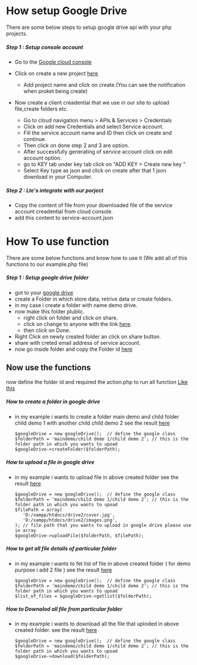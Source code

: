 # How setup Google Drive 
There are some below steps to setup google drive api with your php projects.

##### Step 1 : Setup console account

- Go to the [Google cloud console](https://console.cloud.google.com/)
- Click on create a new project [here](https://i.ibb.co/fxSnBKB/image.png)
    - Add project name and click on create.(You can see the notification when proket being create)


- Now create a client creadential that we use in our site to upload file,create folders etc.
    - Go to cloud navigation menu > APIs & Services > Credentials
    - Click on add new Credentials and select Service account.
    - Fill the service account name and ID then click on create and continue.
    - Then click on done step 2 and 3 are option.
    - After successfully generating of service account click on edit account option.
    - go to KEY tab under key tab click on "ADD KEY >  Create new key " 
    - Select Key type as json and click on create after that 1 json download in your Computer.


##### Step 2 : Lte's integrate with our porject

- Copy the content of file from your downloaded file of the service account creadential from cloud console.
- add this content to service-account.json

# How To use function
There are some below functions and know how to use it (We add all of this functions to our example.php file)

##### Step 1 : Setup google drive folder
- got to your [google drive](https://drive.google.com/drive/)
- create a Folder in which store data, retrive data or create folders.
- in my case i create a folder with name demo drive.
- now make this folder plublic.
  - right click on folder and click on share.
  - click on change to anyone with the link [here](https://i.ibb.co/YfVrxNF/image.png).
  - then click on Done.
- Right Click on newly created folder an click on share button.
- share with creted email address of service account.
- now go inside folder and copy the Folder id [here](https://i.ibb.co/VHn6F7t/image.png)

## Now use the functions
now define the folder id and required the action.php to run all function [Like this](https://i.ibb.co/kMHXR2x/image.png)

##### How to create a folder in google drive
- in my example i wants to create a folder main demo and child folder child demo 1 with another child child demo 2
    see the result [here](https://i.ibb.co/S3txzNt/image.png)
     ```
    $googleDrive = new googleDrive();  // define the google class
    $folderPath = 'maindemo/child demo 1/child demo 2'; // this is the folder path in which you wants to upoad
    $googleDrive->createFolder($folderPath);
    ```
    
##### How to upload a file in google drive
- in my example i wants to upload file in above created folder
    see the result [here](https://i.ibb.co/XjBF5Ty/image.png)
     ```
    $googleDrive = new googleDrive();  // define the google class
    $folderPath = 'maindemo/child demo 1/child demo 2'; // this is the folder path in which you wants to upoad
    $filePath = array(
        'D:/xampp/htdocs/drive2/cover.jpg',
        'D:/xampp/htdocs/drive2/images.png',
    ); // file path that you wants to upload in google drive please use in array
    $googleDrive->uploadFile($folderPath, $filePath);  
    ```

##### How to get all file details of particular folder
- in my example i wants to fet list of file in above created folder ( for demo purpose i add 2 file )
    see the result [here](https://i.ibb.co/5hWpTjN/image.png)
     ```
    $googleDrive = new googleDrive();  // define the google class
    $folderPath = 'maindemo/child demo 1/child demo 2'; // this is the folder path in which you wants to upoad
    $list_of_files = $googleDrive->getlist($folderPath); 
    ```
    
##### How to Downalod all file from particular folder
- in my example i wants to download all the file that uploded in above created folder.
    see the result [here](https://i.ibb.co/r2TkWQ2/image.png)
     ```
    $googleDrive = new googleDrive();  // define the google class
    $folderPath = 'maindemo/child demo 1/child demo 2'; // this is the folder path in which you wants to upoad
    $googleDrive->download($folderPath);
    ```